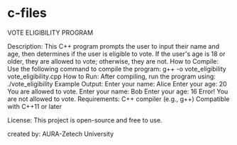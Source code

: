 # c-files
VOTE ELIGIBILITY PROGRAM

Description:
This C++ program prompts the user to input their name and age, then determines if the user is eligible to vote. If the user's age is 18 or older, they are allowed to vote; otherwise, they are not.
How to Compile:
Use the following command to compile the program:
g++ -o vote_eligibility vote_eligibility.cpp
How to Run:
After compiling, run the program using:
./vote_eligibility
Example Output:
Enter your name: Alice
Enter your age: 20
You are allowed to vote.
Enter your name: Bob
Enter your age: 16
Error! You are not allowed to vote.
Requirements:
C++ compiler (e.g., g++)
Compatible with C++11 or later

License:
This project is open-source and free to use.

created by:
AURA-Zetech University

